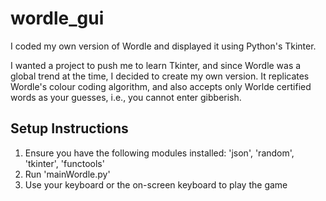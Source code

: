 # wordle_gui

I coded my own version of Wordle and displayed it using Python's Tkinter.

I wanted a project to push me to learn Tkinter, and since Wordle was a global trend at the time, I decided to create my own version. It replicates Wordle's colour coding algorithm, and also accepts only Worlde certified words as your guesses, i.e., you cannot enter gibberish.

## Setup Instructions

1. Ensure you have the following modules installed: 'json', 'random', 'tkinter', 'functools'
2. Run 'mainWordle.py'
3. Use your keyboard or the on-screen keyboard to play the game
